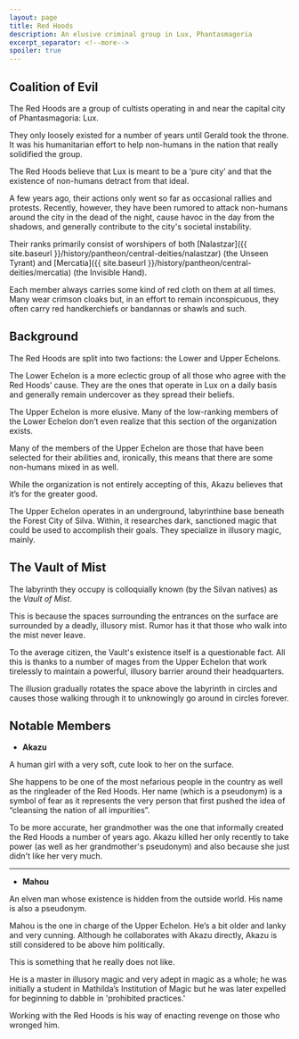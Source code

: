 ```yaml
---
layout: page
title: Red Hoods
description: An elusive criminal group in Lux, Phantasmagoria
excerpt_separator: <!--more-->
spoiler: true
---
```


## Coalition of Evil
The Red Hoods are a group of cultists operating in and near the capital city of Phantasmagoria: Lux.

They only loosely existed for a number of years until Gerald took the throne. It was his humanitarian effort to help non-humans in the nation that really solidified the group.

<!--more-->

The Red Hoods believe that Lux is meant to be a ‘pure city’ and that the existence of non-humans detract from that ideal.

A few years ago, their actions only went so far as occasional rallies and protests. Recently, however, they have been rumored to attack non-humans around the city in the dead of the night, cause havoc in the day from the shadows, and generally contribute to the city's societal instability.

Their ranks primarily consist of worshipers of both [Nalastzar]({{ site.baseurl }}/history/pantheon/central-deities/nalastzar) (the Unseen Tyrant) and [Mercatia]({{ site.baseurl }}/history/pantheon/central-deities/mercatia) (the Invisible Hand).

Each member always carries some kind of red cloth on them at all times. Many wear crimson cloaks but, in an effort to remain inconspicuous, they often carry red handkerchiefs or bandannas or shawls and such.

## Background
The Red Hoods are split into two factions: the Lower and Upper Echelons.

The Lower Echelon is a more eclectic group of all those who agree with the Red Hoods’ cause. They are the ones that operate in Lux on a daily basis and generally remain undercover as they spread their beliefs.

The Upper Echelon is more elusive. Many of the low-ranking members of the Lower Echelon don’t even realize that this section of the organization exists.

Many of the members of the Upper Echelon are those that have been selected for their abilities and, ironically, this means that there are some non-humans mixed in as well.

While the organization is not entirely accepting of this, Akazu believes that it’s for the greater good.

The Upper Echelon operates in an underground, labyrinthine base beneath the Forest City of Silva. Within, it researches dark, sanctioned magic that could be used to accomplish their goals. They specialize in illusory magic, mainly.

## The Vault of Mist

The labyrinth they occupy is colloquially known (by the Silvan natives) as the <em>Vault of Mist</em>.

This is because the spaces surrounding the entrances on the surface are surrounded by a deadly, illusory mist. Rumor has it that those who walk into the mist never leave.

To the average citizen, the Vault's existence itself is a questionable fact. All this is thanks to a number of mages from the Upper Echelon that work tirelessly to maintain a powerful, illusory barrier around their headquarters.

The illusion gradually rotates the space above the labyrinth in circles and causes those walking through it to unknowingly go around in circles forever.

## Notable Members
- <strong>Akazu</strong>

A human girl with a very soft, cute look to her on the surface.

She happens to be one of the most nefarious people in the country as well as the ringleader of the Red Hoods. Her name (which is a pseudonym) is a symbol of fear as it represents the very person that first pushed the idea of “cleansing the nation of all impurities”.

To be more accurate, her grandmother was the one that informally created the Red Hoods a number of years ago. Akazu killed her only recently to take power (as well as her grandmother's pseudonym) and also because she just didn't like her very much.

---

- <strong>Mahou</strong>

An elven man whose existence is hidden from the outside world. His name is also a pseudonym.

Mahou is the one in charge of the Upper Echelon. He’s a bit older and lanky and very cunning. Although he collaborates with Akazu directly, Akazu is still considered to be above him politically.

This is something that he really does not like.

He is a master in illusory magic and very adept in magic as a whole; he was initially a student in Mathilda’s Institution of Magic but he was later expelled for beginning to dabble in 'prohibited practices.'

Working with the Red Hoods is his way of enacting revenge on those who wronged him.
